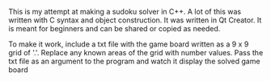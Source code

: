 This  is my attempt at making a sudoku solver in C++.  A lot of this was written with C syntax and object construction.  It was written in Qt Creator.  It is meant for beginners and can be shared or copied as needed.

To make it work, include a txt file with the game board written as a 9 x 9 grid of '.'.  Replace any known areas of the grid with number values.  Pass the txt file as an argument to the program and watch it display the solved game board
